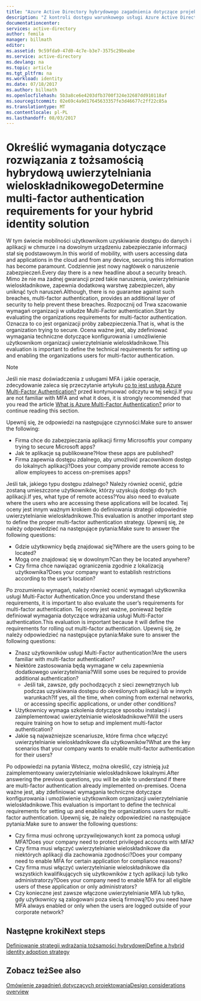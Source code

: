 ```yaml
---
title: "Azure Active Directory hybrydowego zagadnienia dotyczące projektowania tożsamości — określanie wymagań dotyczących uwierzytelniania wieloskładnikowego"
description: "Z kontroli dostępu warunkowego usługi Azure Active Directory sprawdza określonych warunków, można wybrać podczas uwierzytelniania użytkownika i przed zezwoleniem na dostęp do aplikacji. Gdy te warunki są spełnione, użytkownik jest uwierzytelniony i zezwolenie na dostęp do aplikacji."
documentationcenter: 
services: active-directory
author: femila
manager: billmath
editor: 
ms.assetid: 9c59fda9-47d0-4c7e-b3e7-3575c29beabe
ms.service: active-directory
ms.devlang: na
ms.topic: article
ms.tgt_pltfrm: na
ms.workload: identity
ms.date: 07/18/2017
ms.author: billmath
ms.openlocfilehash: 5b3a8ce6e4203dfb3700f324e32687dd910118af
ms.sourcegitcommit: 02e69c4a9d17645633357fe3d46677c2ff22c85a
ms.translationtype: MT
ms.contentlocale: pl-PL
ms.lasthandoff: 08/03/2017
---
```

# <a name="determine-multi-factor-authentication-requirements-for-your-hybrid-identity-solution"></a><span data-ttu-id="871a4-104">Określić wymagania dotyczące rozwiązania z tożsamością hybrydową uwierzytelniania wieloskładnikowego</span><span class="sxs-lookup"><span data-stu-id="871a4-104">Determine multi-factor authentication requirements for your hybrid identity solution</span></span>
<span data-ttu-id="871a4-105">W tym świecie mobilności użytkownikom uzyskiwanie dostępu do danych i aplikacji w chmurze i na dowolnym urządzeniu zabezpieczanie informacji stał się podstawowym.</span><span class="sxs-lookup"><span data-stu-id="871a4-105">In this world of mobility, with users accessing data and applications in the cloud and from any device, securing this information has become paramount.</span></span>  <span data-ttu-id="871a4-106">Codziennie jest nowy nagłówek o naruszenie zabezpieczeń.</span><span class="sxs-lookup"><span data-stu-id="871a4-106">Every day there is a new headline about a security breach.</span></span>  <span data-ttu-id="871a4-107">Mimo że nie ma żadnej gwarancji przed takie naruszenia, uwierzytelnianie wieloskładnikowe, zapewnia dodatkową warstwę zabezpieczeń, aby uniknąć tych naruszeń.</span><span class="sxs-lookup"><span data-stu-id="871a4-107">Although, there is no guarantee against such breaches, multi-factor authentication, provides an additional layer of security to help prevent these breaches.</span></span>
<span data-ttu-id="871a4-108">Rozpocznij od Trwa szacowanie wymagań organizacji w usłudze Multi-Factor authentication.</span><span class="sxs-lookup"><span data-stu-id="871a4-108">Start by evaluating the organizations requirements for multi-factor authentication.</span></span> <span data-ttu-id="871a4-109">Oznacza to co jest organizacji próby zabezpieczenia.</span><span class="sxs-lookup"><span data-stu-id="871a4-109">That is, what is the organization trying to secure.</span></span>  <span data-ttu-id="871a4-110">Ocena ważne jest, aby zdefiniować wymagania techniczne dotyczące konfigurowania i umożliwienie użytkownikom organizacji uwierzytelnianie wieloskładnikowe.</span><span class="sxs-lookup"><span data-stu-id="871a4-110">This evaluation is important to define the technical requirements for setting up and enabling the organizations users for multi-factor authentication.</span></span>

> [!NOTE]
> <span data-ttu-id="871a4-111">Jeśli nie masz doświadczenia z usługami MFA i jakie operacje, zdecydowanie zaleca się przeczytanie artykułu [co to jest usługa Azure Multi-Factor Authentication?](../multi-factor-authentication/multi-factor-authentication.md) przed kontynuować odczytu w tej sekcji.</span><span class="sxs-lookup"><span data-stu-id="871a4-111">If you are not familiar with MFA and what it does, it is strongly recommended that you read the article [What is Azure Multi-Factor Authentication?](../multi-factor-authentication/multi-factor-authentication.md) prior to continue reading this section.</span></span>
> 
> 

<span data-ttu-id="871a4-112">Upewnij się, że odpowiedzi na następujące czynności:</span><span class="sxs-lookup"><span data-stu-id="871a4-112">Make sure to answer the following:</span></span>

* <span data-ttu-id="871a4-113">Firma chce do zabezpieczania aplikacji firmy Microsoft</span><span class="sxs-lookup"><span data-stu-id="871a4-113">Is your company trying to secure Microsoft apps?</span></span> 
* <span data-ttu-id="871a4-114">Jak te aplikacje są publikowane?</span><span class="sxs-lookup"><span data-stu-id="871a4-114">How these apps are published?</span></span>
* <span data-ttu-id="871a4-115">Firma zapewnia dostępu zdalnego, aby umożliwić pracownikom dostęp do lokalnych aplikacji?</span><span class="sxs-lookup"><span data-stu-id="871a4-115">Does your company provide remote access to allow employees to access on-premises apps?</span></span>

<span data-ttu-id="871a4-116">Jeśli tak, jakiego typu dostępu zdalnego? Należy również ocenić, gdzie zostaną umieszczone użytkowników, którzy uzyskują dostęp do tych aplikacji.</span><span class="sxs-lookup"><span data-stu-id="871a4-116">If yes, what type of remote access?You also need to evaluate where the users who are accessing these applications will be located.</span></span> <span data-ttu-id="871a4-117">Tej oceny jest innym ważnym krokiem do definiowania strategii odpowiednie uwierzytelnianie wieloskładnikowe.</span><span class="sxs-lookup"><span data-stu-id="871a4-117">This evaluation is another important step to define the proper multi-factor authentication strategy.</span></span> <span data-ttu-id="871a4-118">Upewnij się, że należy odpowiedzieć na następujące pytania:</span><span class="sxs-lookup"><span data-stu-id="871a4-118">Make sure to answer the following questions:</span></span>

* <span data-ttu-id="871a4-119">Gdzie użytkownicy będą znajdować się?</span><span class="sxs-lookup"><span data-stu-id="871a4-119">Where are the users going to be located?</span></span>
* <span data-ttu-id="871a4-120">Mogą one znajdować się w dowolnym?</span><span class="sxs-lookup"><span data-stu-id="871a4-120">Can they be located anywhere?</span></span>
* <span data-ttu-id="871a4-121">Czy firma chce nawiązać ograniczenia zgodnie z lokalizacją użytkownika?</span><span class="sxs-lookup"><span data-stu-id="871a4-121">Does your company want to establish restrictions according to the user’s location?</span></span>

<span data-ttu-id="871a4-122">Po zrozumieniu wymagań, należy również ocenić wymagań użytkownika usługi Multi-Factor Authentication.</span><span class="sxs-lookup"><span data-stu-id="871a4-122">Once you understand these requirements, it is important to also evaluate the user’s requirements for multi-factor authentication.</span></span> <span data-ttu-id="871a4-123">Tej oceny jest ważne, ponieważ będzie definiował wymagania dotyczące wdrażania usługi Multi-Factor authentication.</span><span class="sxs-lookup"><span data-stu-id="871a4-123">This evaluation is important because it will define the requirements for rolling out multi-factor authentication.</span></span> <span data-ttu-id="871a4-124">Upewnij się, że należy odpowiedzieć na następujące pytania:</span><span class="sxs-lookup"><span data-stu-id="871a4-124">Make sure to answer the following questions:</span></span>

* <span data-ttu-id="871a4-125">Znasz użytkowników usługi Multi-Factor authentication?</span><span class="sxs-lookup"><span data-stu-id="871a4-125">Are the users familiar with multi-factor authentication?</span></span>
* <span data-ttu-id="871a4-126">Niektóre zastosowania będą wymagane w celu zapewnienia dodatkowego uwierzytelniania?</span><span class="sxs-lookup"><span data-stu-id="871a4-126">Will some uses be required to provide additional authentication?</span></span>  
  * <span data-ttu-id="871a4-127">Jeśli tak, zawsze, gdy pochodzących z sieci zewnętrznych lub podczas uzyskiwania dostępu do określonych aplikacji lub w innych warunkach?</span><span class="sxs-lookup"><span data-stu-id="871a4-127">If yes, all the time, when coming from external networks, or accessing specific applications, or under other conditions?</span></span>
* <span data-ttu-id="871a4-128">Użytkownicy wymaga szkolenia dotyczące sposobu instalacji i zaimplementować uwierzytelnianie wieloskładnikowe?</span><span class="sxs-lookup"><span data-stu-id="871a4-128">Will the users require training on how to setup and implement multi-factor authentication?</span></span>
* <span data-ttu-id="871a4-129">Jakie są najważniejsze scenariusze, które firma chce włączyć uwierzytelnianie wieloskładnikowe dla użytkowników?</span><span class="sxs-lookup"><span data-stu-id="871a4-129">What are the key scenarios that your company wants to enable multi-factor authentication for their users?</span></span>

<span data-ttu-id="871a4-130">Po odpowiedzi na pytania Wstecz, można określić, czy istnieją już zaimplementowany uwierzytelnianie wieloskładnikowe lokalnymi.</span><span class="sxs-lookup"><span data-stu-id="871a4-130">After answering the previous questions, you will be able to understand if there are multi-factor authentication already implemented on-premises.</span></span> <span data-ttu-id="871a4-131">Ocena ważne jest, aby zdefiniować wymagania techniczne dotyczące konfigurowania i umożliwienie użytkownikom organizacji uwierzytelnianie wieloskładnikowe.</span><span class="sxs-lookup"><span data-stu-id="871a4-131">This evaluation is important to define the technical requirements for setting up and enabling the organizations users for multi-factor authentication.</span></span> <span data-ttu-id="871a4-132">Upewnij się, że należy odpowiedzieć na następujące pytania:</span><span class="sxs-lookup"><span data-stu-id="871a4-132">Make sure to answer the following questions:</span></span>

* <span data-ttu-id="871a4-133">Czy firma musi ochronę uprzywilejowanych kont za pomocą usługi MFA?</span><span class="sxs-lookup"><span data-stu-id="871a4-133">Does your company need to protect privileged accounts with MFA?</span></span>
* <span data-ttu-id="871a4-134">Czy firma musi włączyć uwierzytelnianie wieloskładnikowe dla niektórych aplikacji dla zachowania zgodności?</span><span class="sxs-lookup"><span data-stu-id="871a4-134">Does your company need to enable MFA for certain application for compliance reasons?</span></span>
* <span data-ttu-id="871a4-135">Czy firma musi włączyć uwierzytelnianie wieloskładnikowe dla wszystkich kwalifikujących się użytkowników z tych aplikacji lub tylko administratorzy?</span><span class="sxs-lookup"><span data-stu-id="871a4-135">Does your company need to enable MFA for all eligible users of these application or only administrators?</span></span>
* <span data-ttu-id="871a4-136">Czy konieczne jest zawsze włączone uwierzytelnianie MFA lub tylko, gdy użytkownicy są zalogowani poza siecią firmową?</span><span class="sxs-lookup"><span data-stu-id="871a4-136">Do you need have MFA always enabled or only when the users are logged outside of your corporate network?</span></span>

## <a name="next-steps"></a><span data-ttu-id="871a4-137">Następne kroki</span><span class="sxs-lookup"><span data-stu-id="871a4-137">Next steps</span></span>
[<span data-ttu-id="871a4-138">Definiowanie strategii wdrażania tożsamości hybrydowej</span><span class="sxs-lookup"><span data-stu-id="871a4-138">Define a hybrid identity adoption strategy</span></span>](active-directory-hybrid-identity-design-considerations-identity-adoption-strategy.md)

## <a name="see-also"></a><span data-ttu-id="871a4-139">Zobacz też</span><span class="sxs-lookup"><span data-stu-id="871a4-139">See also</span></span>
[<span data-ttu-id="871a4-140">Omówienie zagadnień dotyczących projektowania</span><span class="sxs-lookup"><span data-stu-id="871a4-140">Design considerations overview</span></span>](active-directory-hybrid-identity-design-considerations-overview.md)

